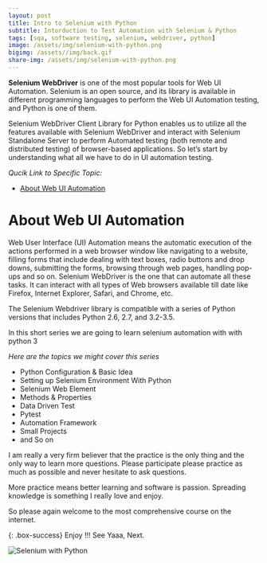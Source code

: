 ```yaml
---
layout: post
title: Intro to Selenium with Python
subtitle: Intorduction to Test Automation with Selenium & Python
tags: [sqa, software testing, selenium, webdriver, python]
image: /assets/img/selenium-with-python.png
bigimg: /assets//img/back.gif
share-img: /assets/img/selenium-with-python.png
---
```


**Selenium WebDriver** is one of the most popular tools for Web UI Automation. Selenium is an open source, and its library is available in different programming languages to perform the Web UI Automation testing, and Python is one of them.

Selenium WebDriver Client Library for Python enables us to utilize all the features available with Selenium WebDriver and interact with Selenium Standalone Server to perform Automated testing (both remote and distributed testing) of browser-based applications. So let’s start by understanding what all we have to do in UI automation testing.

_Qucik Link to Specific Topic:_

- [About Web UI Automation](#about-web-ui-automation)

# About Web UI Automation

Web User Interface (UI) Automation means the automatic execution of the actions performed in a web browser window like navigating to a website, filling forms that include dealing with text boxes, radio buttons and drop downs, submitting the forms, browsing through web pages, handling pop-ups and so on. Selenium WebDriver is the one that can automate all these tasks. It can interact with all types of Web browsers available till date like Firefox, Internet Explorer, Safari, and Chrome, etc.

The Selenium Webdriver library is compatible with a series of Python versions that includes Python 2.6, 2.7, and 3.2-3.5.

In this short series we are going to learn selenium automation with with python 3

_Here are the topics we might cover this series_

- Python Configuration & Basic Idea
- Setting up Selenium Environment With Python
- Selenium Web Element
- Methods & Properties
- Data Driven Test
- Pytest
- Automation Framework
- Small Projects
- and So on



I am really a very firm believer that the practice is the only thing and the only way to learn more questions. Please participate please practice as much as possible and never hesitate to ask questions.

More practice means better learning and software is passion. Spreading knowledge is something I really love and enjoy.

So please again welcome to the most comprehensive course on the internet.

{: .box-success}
Enjoy !!!
See Yaaa, Next.

![Selenium with Python](/img/selenium-with-python.png "Selenium with Python")
